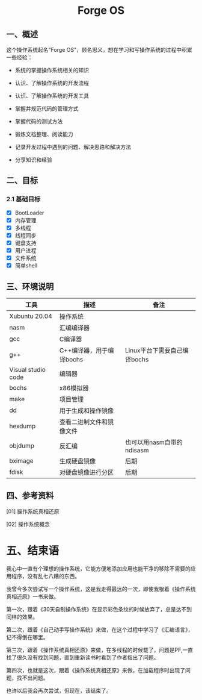 # <h1 align="center">Forge OS</h1>

## 一、概述

这个操作系统起名"Forge OS"，顾名思义，想在学习和写操作系统的过程中积累一些经验：

* 系统的掌握操作系统相关的知识

* 认识、了解操作系统的开发流程

* 认识、了解操作系统的开发工具

* 掌握并规范代码的管理方式

* 掌握代码的测试方法

* 锻炼文档整理、阅读能力

* 记录开发过程中遇到的问题、解决思路和解决方法

* 分享知识和经验

## 二、目标

### 2.1 基础目标

* [x] BootLoader
* [x] 内存管理
* [x] 多线程
* [x] 线程同步
* [x] 键盘支持
* [x] 用户进程
* [x] 文件系统
* [x] 简单shell

## 三、环境说明

| 工具                 | 描述               | 备注                  |
| ------------------ | ---------------- | ------------------- |
| Xubuntu 20.04      | 操作系统             |                     |
| nasm               | 汇编编译器            |                     |
| gcc                | C编译器             |                     |
| g++                | C++编译器，用于编译bochs | Linux平台下需要自己编译bochs |
| Visual studio code | 编辑器              |                     |
| bochs              | x86模拟器           |                     |
| make               | 项目管理             |                     |
| dd                 | 用于生成和操作镜像        |                     |
| hexdump            | 查看二进制文件和镜像文件     |                     |
| objdump            | 反汇编              | 也可以用nasm自带的ndisasm  |
| bximage            | 生成硬盘镜像           | 后期                  |
| fdisk              | 对硬盘镜像进行分区        | 后期                  |

## 四、参考资料

[01] 操作系统真相还原

[02] 操作系统概念

# 五、结束语

我心中一直有个理想的操作系统，它能方便地添加应用也能干净的移除不需要的应用程序，没有乱七八糟的东西。

我曾今多次尝试写一个操作系统，这是我走得最远的一次，即使我根着《操作系统真相还原》一书来做。

第一次，跟着《30天自制操作系统》在显示彩色条纹的时候放弃了，总是达不到同样的效果。

第二次，跟着《自己动手写操作系统》来做，在这个过程中学习了《汇编语言》，记不得倒在哪里。

第三次，跟着《操作系统真相还原》来做，在多线程的时候载了，问题是PF,一直找了很久没有找到问题，直到重新读书时看到了作者指出了问题。

第四次，也就是这次，跟着《操作系统真相还原》来做，在加载程序时出现了问题，找不出问题。

也许以后我会再次尝试，但现在，该结束了。